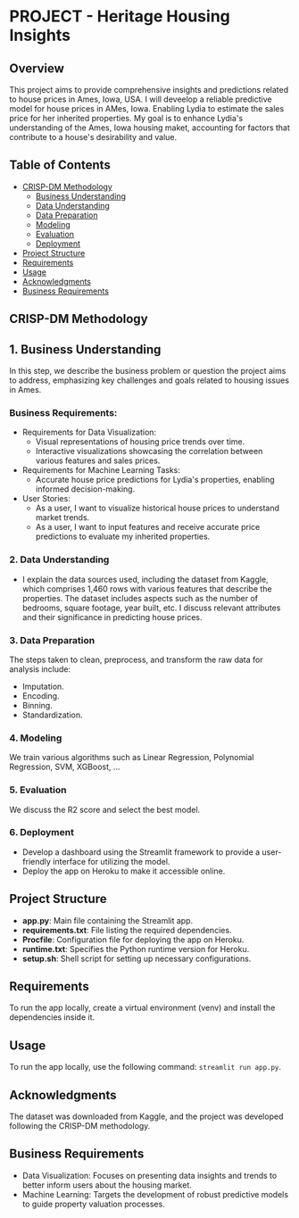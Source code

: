 # PROJECT - Heritage Housing Insights

## Overview

This project aims to provide comprehensive insights and predictions related to house prices in Ames, Iowa, USA. I will deveelop a reliable predictive model for house prices in AMes, Iowa. 
Enabling Lydia to estimate the sales price for her inherited properties. My goal is to enhance Lydia's understanding of the Ames, Iowa housing maket, accounting for factors that contribute
to a house's desirability and value. 

## Table of Contents

- [CRISP-DM Methodology](#crisp-dm-methodology)
  - [Business Understanding](1.business-understanding)
  - [Data Understanding](2.data-understanding)
  - [Data Preparation](3.data-preparation)
  - [Modeling](4.modeling)
  - [Evaluation](5.evaluation)
  - [Deployment](6.deployment)
- [Project Structure](#project-structure)
- [Requirements](#requirements)
- [Usage](#usage)
- [Acknowledgments](#acknowledgments)
- [Business Requirements](#business-requirements)

## CRISP-DM Methodology

## 1. Business Understanding

In this step, we describe the business problem or question the project aims to address, emphasizing key challenges and goals related to housing issues in Ames.

### Business Requirements:
* Requirements for Data Visualization:
    * Visual representations of housing price trends over time.
    * Interactive visualizations showcasing the correlation between various features and sales prices.
* Requirements for Machine Learning Tasks:
    * Accurate house price predictions for Lydia's properties, enabling informed decision-making.
* User Stories:
    * As a user, I want to visualize historical house prices to understand market trends.
    * As a user, I want to input features and receive accurate price predictions to evaluate my inherited properties.

### 2. Data Understanding

- I explain the data sources used, including the dataset from Kaggle, which comprises 1,460 rows with various features that describe the properties. The dataset includes aspects such as the number of bedrooms, square footage, year built, etc.
  I discuss relevant attributes and their significance in predicting house prices.

### 3. Data Preparation

The steps taken to clean, preprocess, and transform the raw data for analysis include:
- Imputation.
- Encoding.
- Binning.
- Standardization.

### 4. Modeling

We train various algorithms such as Linear Regression, Polynomial Regression, SVM, XGBoost, ...

### 5. Evaluation

We discuss the R2 score and select the best model.

### 6. Deployment

- Develop a dashboard using the Streamlit framework to provide a user-friendly interface for utilizing the model.
- Deploy the app on Heroku to make it accessible online.

## Project Structure

- **app.py**: Main file containing the Streamlit app.
- **requirements.txt**: File listing the required dependencies.
- **Procfile**: Configuration file for deploying the app on Heroku.
- **runtime.txt**: Specifies the Python runtime version for Heroku.
- **setup.sh**: Shell script for setting up necessary configurations.

## Requirements

To run the app locally, create a virtual environment (venv) and install the dependencies inside it.

## Usage

To run the app locally, use the following command: `streamlit run app.py`.

## Acknowledgments

The dataset was downloaded from Kaggle, and the project was developed following the CRISP-DM methodology.

## Business Requirements

* Data Visualization: Focuses on presenting data insights and trends to better inform users about the housing market.
* Machine Learning: Targets the development of robust predictive models to guide property valuation processes.
